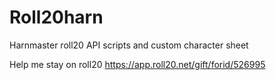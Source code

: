 # Roll20harn
Harnmaster roll20 API scripts and custom character sheet

Help me stay on roll20 https://app.roll20.net/gift/forid/526995 
